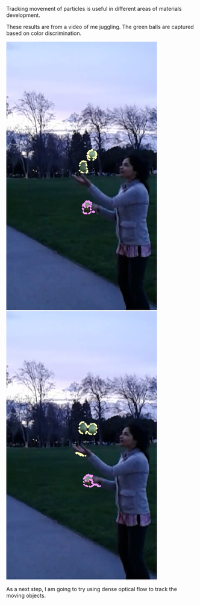 Tracking movement of particles is useful in different areas of materials development.  

These results are from a video of me juggling.  The green balls are captured based on color discrimination.  


![Image](frame9.jpg)
![Image](frame10.jpg)




As a next step, I am going to try using dense optical flow to track the moving objects.  
